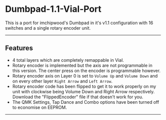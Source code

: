 # Dumbpad-1.1-Vial-Port

This is a port for imchipwood's Dumbpad in it's v1.1 configuration with 16 switches and a single rotary encoder unit.

---

## Features

- 4 total layers which are completely remappable in Vial.
- Rotary encoder is implemented but the axis are not programmable in this version. The center press on the encoder is programmable however.
- Rotary encoder axis on Layer 0 is set to `Volume Up` and `Volume Down` and on every other layer `Right Arrow` and `Left Arrow`.
- Rotary encoder code has been flipped to get it to work properly on my unit with clockwise being Volume Down and Right Arrow respectively. Download the "FlippedEncoder" file if that doesn't work for you.
- The QMK Settings, Tap Dance and Combo options have been turned off to economise on EEPROM.

---

